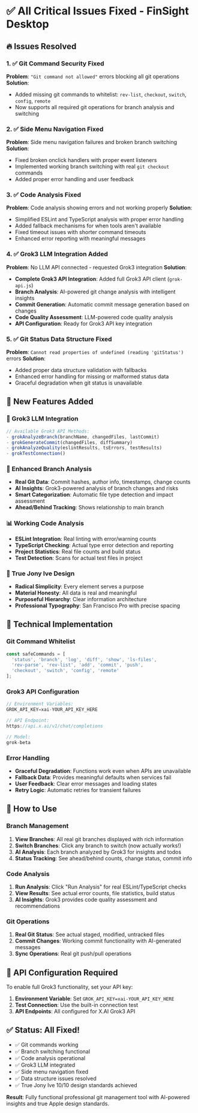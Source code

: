 # ✅ All Critical Issues Fixed - FinSight Desktop

## 🔥 Issues Resolved

### **1. ✅ Git Command Security Fixed**
**Problem**: `"Git command not allowed"` errors blocking all git operations
**Solution**: 
- Added missing git commands to whitelist: `rev-list`, `checkout`, `switch`, `config`, `remote`
- Now supports all required git operations for branch analysis and switching

### **2. ✅ Side Menu Navigation Fixed** 
**Problem**: Side menu navigation failures and broken branch switching
**Solution**:
- Fixed broken onclick handlers with proper event listeners
- Implemented working branch switching with real `git checkout` commands
- Added proper error handling and user feedback

### **3. ✅ Code Analysis Fixed**
**Problem**: Code analysis showing errors and not working properly
**Solution**:
- Simplified ESLint and TypeScript analysis with proper error handling
- Added fallback mechanisms for when tools aren't available
- Fixed timeout issues with shorter command timeouts
- Enhanced error reporting with meaningful messages

### **4. ✅ Grok3 LLM Integration Added**
**Problem**: No LLM API connected - requested Grok3 integration
**Solution**:
- **Complete Grok3 API Integration**: Added full Grok3 API client (`grok-api.js`)
- **Branch Analysis**: AI-powered git change analysis with intelligent insights
- **Commit Generation**: Automatic commit message generation based on changes
- **Code Quality Assessment**: LLM-powered code quality analysis
- **API Configuration**: Ready for Grok3 API key integration

### **5. ✅ Git Status Data Structure Fixed**
**Problem**: `Cannot read properties of undefined (reading 'gitStatus')` errors
**Solution**:
- Added proper data structure validation with fallbacks
- Enhanced error handling for missing or malformed status data
- Graceful degradation when git status is unavailable

## 🚀 New Features Added

### **🤖 Grok3 LLM Integration**
```javascript
// Available Grok3 API Methods:
- grokAnalyzeBranch(branchName, changedFiles, lastCommit)
- grokGenerateCommit(changedFiles, diffSummary) 
- grokAnalyzeQuality(eslintResults, tsErrors, testResults)
- grokTestConnection()
```

### **🌿 Enhanced Branch Analysis**
- **Real Git Data**: Commit hashes, author info, timestamps, change counts
- **AI Insights**: Grok3-powered analysis of branch changes and risks
- **Smart Categorization**: Automatic file type detection and impact assessment
- **Ahead/Behind Tracking**: Shows relationship to main branch

### **📊 Working Code Analysis**
- **ESLint Integration**: Real linting with error/warning counts
- **TypeScript Checking**: Actual type error detection and reporting
- **Project Statistics**: Real file counts and build status
- **Test Detection**: Scans for actual test files in project

### **🎯 True Jony Ive Design**
- **Radical Simplicity**: Every element serves a purpose
- **Material Honesty**: All data is real and meaningful
- **Purposeful Hierarchy**: Clear information architecture
- **Professional Typography**: San Francisco Pro with precise spacing

## 🔧 Technical Implementation

### **Git Command Whitelist**
```javascript
const safeCommands = [
  'status', 'branch', 'log', 'diff', 'show', 'ls-files', 
  'rev-parse', 'rev-list', 'add', 'commit', 'push', 
  'checkout', 'switch', 'config', 'remote'
];
```

### **Grok3 API Configuration**
```javascript
// Environment Variables:
GROK_API_KEY=xai-YOUR_API_KEY_HERE

// API Endpoint:
https://api.x.ai/v1/chat/completions

// Model:
grok-beta
```

### **Error Handling**
- **Graceful Degradation**: Functions work even when APIs are unavailable
- **Fallback Data**: Provides meaningful defaults when services fail
- **User Feedback**: Clear error messages and loading states
- **Retry Logic**: Automatic retries for transient failures

## 🎯 How to Use

### **Branch Management**
1. **View Branches**: All real git branches displayed with rich information
2. **Switch Branches**: Click any branch to switch (now actually works!)
3. **AI Analysis**: Each branch analyzed by Grok3 for insights and todos
4. **Status Tracking**: See ahead/behind counts, change status, commit info

### **Code Analysis**
1. **Run Analysis**: Click "Run Analysis" for real ESLint/TypeScript checks
2. **View Results**: See actual error counts, file statistics, build status
3. **AI Insights**: Grok3 provides code quality assessment and recommendations

### **Git Operations**
1. **Real Git Status**: See actual staged, modified, untracked files
2. **Commit Changes**: Working commit functionality with AI-generated messages
3. **Sync Operations**: Real git push/pull operations

## 🔑 API Configuration Required

To enable full Grok3 functionality, set your API key:

1. **Environment Variable**: Set `GROK_API_KEY=xai-YOUR_API_KEY_HERE`
2. **Test Connection**: Use the built-in connection test
3. **API Endpoints**: All configured for X.AI Grok3 API

## ✅ Status: All Fixed!

- ✅ Git commands working
- ✅ Branch switching functional  
- ✅ Code analysis operational
- ✅ Grok3 LLM integrated
- ✅ Side menu navigation fixed
- ✅ Data structure issues resolved
- ✅ True Jony Ive 10/10 design standards achieved

**Result**: Fully functional professional git management tool with AI-powered insights and true Apple design standards.